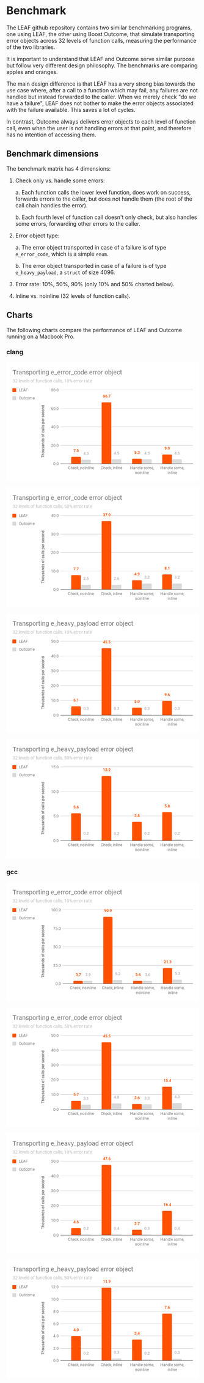 # Benchmark

The LEAF github repository contains two similar benchmarking programs, one using LEAF, the other using Boost Outcome, that simulate transporting error objects across 32 levels of function calls, measuring the performance of the two libraries.

It is important to understand that LEAF and Outcome serve similar purpose but follow very different design philosophy. The benchmarks are comparing apples and oranges.

The main design difference is that LEAF has a very strong bias towards the use case where, after a call to a function which may fail, any failures are not handled but instead forwarded to the caller. When we merely check "do we have a failure", LEAF does not bother to make the error objects associated with the failure available. This saves a lot of cycles.

In contrast, Outcome always delivers error objects to each level of function call, even when the user is not handling errors at that point, and therefore has no intention of accessing them.

## Benchmark dimensions

The benchmark matrix has 4 dimensions:

1. Check only vs. handle some errors:

	a. Each function calls the lower level function, does work on success, forwards errors to the caller, but does not handle them (the root of the call chain handles the error).

	b. Each fourth level of function call doesn't only check, but also handles some errors, forwarding other errors to the caller.

2. Error object type:

	a. The error object transported in case of a failure is of type `e_error_code`, which is a simple `enum`.

	b. The error object transported in case of a failure is of type `e_heavy_payload`, a `struct` of size 4096.

3. Error rate: 10%, 50%, 90% (only 10% and 50% charted below).

4. Inline vs. noinline (32 levels of function calls).

## Charts

The following charts compare the performance of LEAF and Outcome running on a Macbook Pro.

### clang

![](clang_e_error_code_10.png)

![](clang_e_error_code_50.png)

![](clang_e_heavy_payload_10.png)

![](clang_e_heavy_payload_50.png)

### gcc

![](gcc_e_error_code_10.png)

![](gcc_e_error_code_50.png)

![](gcc_e_heavy_payload_10.png)

![](gcc_e_heavy_payload_50.png)
